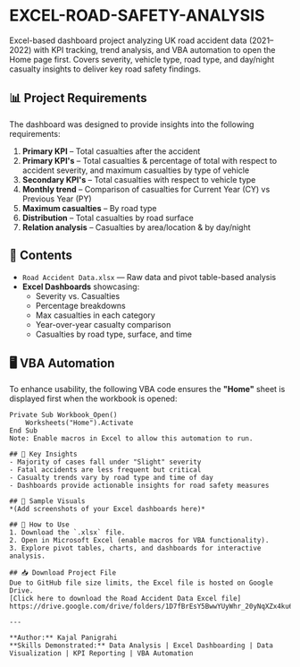 # EXCEL-ROAD-SAFETY-ANALYSIS
Excel-based dashboard project analyzing UK road accident data (2021–2022) with KPI tracking, trend analysis, and VBA automation to open the Home page first. Covers severity, vehicle type, road type, and day/night casualty insights to deliver key road safety findings.
## 📊 Project Requirements
The dashboard was designed to provide insights into the following requirements:
1. **Primary KPI** – Total casualties after the accident
2. **Primary KPI's** – Total casualties & percentage of total with respect to accident severity, and maximum casualties by type of vehicle
3. **Secondary KPI's** – Total casualties with respect to vehicle type
4. **Monthly trend** – Comparison of casualties for Current Year (CY) vs Previous Year (PY)
5. **Maximum casualties** – By road type
6. **Distribution** – Total casualties by road surface
7. **Relation analysis** – Casualties by area/location & by day/night

## 📂 Contents
- `Road Accident Data.xlsx` — Raw data and pivot table-based analysis
- **Excel Dashboards** showcasing:
  - Severity vs. Casualties
  - Percentage breakdowns
  - Max casualties in each category
  - Year-over-year casualty comparison
  - Casualties by road type, surface, and time

## 🖥 VBA Automation
To enhance usability, the following VBA code ensures the **"Home"** sheet is displayed first when the workbook is opened:

```vba
Private Sub Workbook_Open()
    Worksheets("Home").Activate
End Sub
Note: Enable macros in Excel to allow this automation to run.

## 🚀 Key Insights
- Majority of cases fall under "Slight" severity  
- Fatal accidents are less frequent but critical  
- Casualty trends vary by road type and time of day  
- Dashboards provide actionable insights for road safety measures  

## 📸 Sample Visuals
*(Add screenshots of your Excel dashboards here)*

## 🔧 How to Use
1. Download the `.xlsx` file.  
2. Open in Microsoft Excel (enable macros for VBA functionality).  
3. Explore pivot tables, charts, and dashboards for interactive analysis.  

## 📥 Download Project File
Due to GitHub file size limits, the Excel file is hosted on Google Drive.  
[Click here to download the Road Accident Data Excel file]
https://drive.google.com/drive/folders/1D7fBrEsY5BwwYUyWhr_20yNqXZx4ku6b

---

**Author:** Kajal Panigrahi  
**Skills Demonstrated:** Data Analysis | Excel Dashboarding | Data Visualization | KPI Reporting | VBA Automation


